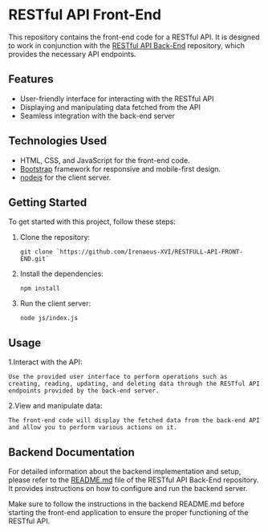 # RESTful API Front-End

This repository contains the front-end code for a RESTful API. It is designed to work in conjunction with the [RESTful API Back-End](https://github.com/Irenaeus-XVI/RESTFULL-API-Back-End) repository, which provides the necessary API endpoints.

## Features

- User-friendly interface for interacting with the RESTful API
- Displaying and manipulating data fetched from the API
- Seamless integration with the back-end server

## Technologies Used

- HTML, CSS, and JavaScript for the front-end code.
- [Bootstrap](https://getbootstrap.com/docs/5.0/getting-started/introduction/) framework for responsive and mobile-first design.
- [nodejs](https://nodejs.org/en) for the client server.

## Getting Started

To get started with this project, follow these steps:

1. Clone the repository:

    ```
    git clone `https://github.com/Irenaeus-XVI/RESTFULL-API-FRONT-END.git`
    ```

2. Install the dependencies:

    ```
    npm install
    ```

3. Run the client server:

    ```
    node js/index.js 
    ```
    
## Usage

1.Interact with the API:

    Use the provided user interface to perform operations such as creating, reading, updating, and deleting data through the RESTful API endpoints provided by the back-end server.

2.View and manipulate data:

    The front-end code will display the fetched data from the back-end API and allow you to perform various actions on it.

## Backend Documentation

For detailed information about the backend implementation and setup, please refer to the [README.md](https://github.com/Irenaeus-XVI/RESTFULL-API-Back-End) file of the RESTful API Back-End repository. It provides instructions on how to configure and run the backend server.

Make sure to follow the instructions in the backend README.md before starting the front-end application to ensure the proper functioning of the RESTful API.
